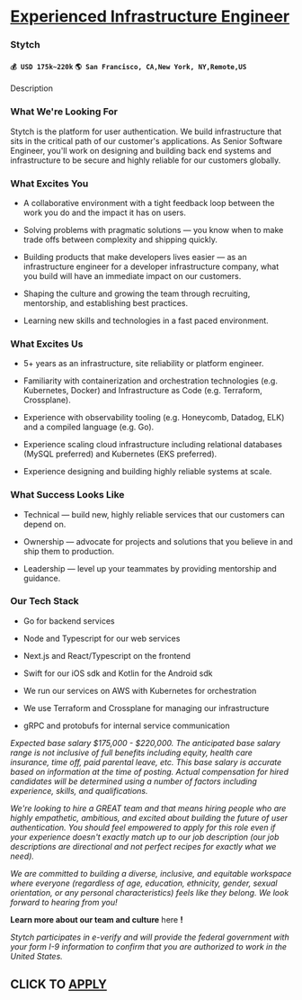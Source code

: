 # [Experienced Infrastructure Engineer](https://www.remotewlb.com/apply/experienced-infrastructure-engineer)  
### Stytch  
#### `💰 USD 175k~220k` `🌎 San Francisco, CA,New York, NY,Remote,US`  

Description

### What We're Looking For

Stytch is the platform for user authentication. We build infrastructure that sits in the critical path of our customer's applications. As Senior Software Engineer, you'll work on designing and building back end systems and infrastructure to be secure and highly reliable for our customers globally.

### What Excites You

  * A collaborative environment with a tight feedback loop between the work you do and the impact it has on users.

  * Solving problems with pragmatic solutions — you know when to make trade offs between complexity and shipping quickly.

  * Building products that make developers lives easier — as an infrastructure engineer for a developer infrastructure company, what you build will have an immediate impact on our customers.

  * Shaping the culture and growing the team through recruiting, mentorship, and establishing best practices.

  * Learning new skills and technologies in a fast paced environment.

### What Excites Us

  * 5+ years as an infrastructure, site reliability or platform engineer.

  * Familiarity with containerization and orchestration technologies (e.g. Kubernetes, Docker) and Infrastructure as Code (e.g. Terraform, Crossplane).

  * Experience with observability tooling (e.g. Honeycomb, Datadog, ELK) and a compiled language (e.g. Go).

  * Experience scaling cloud infrastructure including relational databases (MySQL preferred) and Kubernetes (EKS preferred).

  * Experience designing and building highly reliable systems at scale.

### What Success Looks Like

  * Technical — build new, highly reliable services that our customers can depend on.

  * Ownership — advocate for projects and solutions that you believe in and ship them to production.

  * Leadership — level up your teammates by providing mentorship and guidance.

### Our Tech Stack

  * Go for backend services

  * Node and Typescript for our web services

  * Next.js and React/Typescript on the frontend

  * Swift for our iOS sdk and Kotlin for the Android sdk

  * We run our services on AWS with Kubernetes for orchestration

  * We use Terraform and Crossplane for managing our infrastructure

  * gRPC and protobufs for internal service communication

 _Expected base salary $175,000 - $220,000. The anticipated base salary range is not inclusive of full benefits including equity, health care insurance, time off, paid parental leave, etc. This base salary is accurate based on information at the time of posting. Actual compensation for hired candidates will be determined using a number of factors including experience, skills, and qualifications._

 _We're looking to hire a GREAT team and that means hiring people who are highly empathetic, ambitious, and excited about building the future of user authentication. You should feel empowered to apply for this role even if your experience doesn't exactly match up to our job description (our job descriptions are directional and not perfect recipes for exactly what we need)._

 _We are committed to building a diverse, inclusive, and equitable workspace where everyone (regardless of age, education, ethnicity, gender, sexual orientation, or any personal characteristics) feels like they belong. We look forward to hearing from you!_

 **Learn more about our team and culture** here **!**

 _Stytch participates in e-verify and will provide the federal government with your form I-9 information to confirm that you are authorized to work in the United States._

  
## CLICK TO [APPLY](https://www.remotewlb.com/apply/experienced-infrastructure-engineer)

